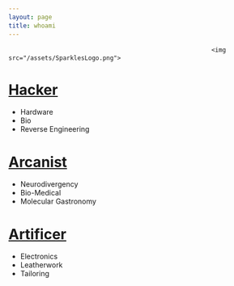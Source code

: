 ```yaml
---
layout: page
title: whoami
---
```


                                                            <img src="/assets/SparklesLogo.png">

<h1><a href="/Hacker">Hacker</a></h1>

  - Hardware
  - Bio
  - Reverse Engineering
  
  <h1><a href="/Arcanist">Arcanist</a></h1>

  - Neurodivergency
  - Bio-Medical
  - Molecular Gastronomy
 
 <h1><a href="/Artificer">Artificer</a></h1>

  - Electronics
  - Leatherwork
  - Tailoring
